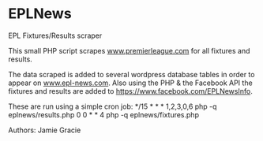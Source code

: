 EPLNews
=======

EPL Fixtures/Results scraper

This small PHP script scrapes www.premierleague.com for all fixtures and results. 

The data scraped is added to several wordpress database tables in order to appear on www.epl-news.com. Also using the PHP & the Facebook API the fixtures and results are added to https://www.facebook.com/EPLNewsInfo.

These are run using a simple cron job:
*/15	*	*	*	1,2,3,0,6	php -q eplnews/results.php
0	0	*	*	4	php -q eplnews/fixtures.php	

Authors:
Jamie Gracie
